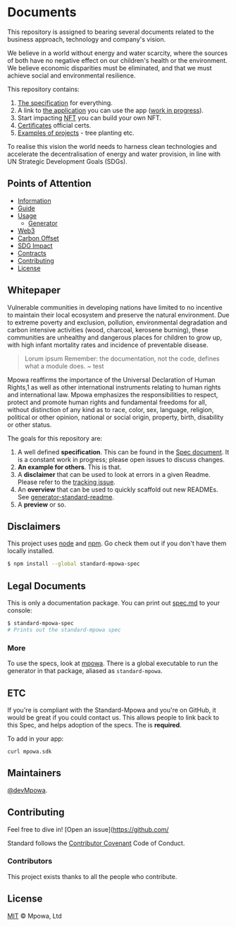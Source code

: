 # Documents

This repository is assigned to bearing several documents related to the business approach, technology and company's vision. 

We believe in a world without energy and water scarcity, where the sources of both have no negative effect on our children's health or the environment.  We believe economic disparities must be eliminated, and that we must achieve social and environmental resilience.

This repository contains:

1. [The specification](spec.md) for everything.
2. A link to [the application](https://mpowa.io) you can use the app ([work in progress](https://mpowa.io)).
3. Start impacting [NFT](https://mpoiwa.io) you can build your own NFT.
4. [Certificates](#certs) official certs.
5. [Examples of projects](example-projects/) - tree planting etc.


To realise this vision the world needs to harness clean technologies and accelerate the decentralisation of energy and water provision, in line with UN Strategic Development Goals (SDGs). 


## Points of Attention

- [Information](#information)
- [Guide](#guide)
- [Usage](#usage)
	- [Generator](#generator)
- [Web3](#web3)
- [Carbon Offset](#carbon-offset)
- [SDG Impact](#sdg-impact)
- [Contracts](#contracts)
- [Contributing](#contributing)
- [License](#license)

## Whitepaper

Vulnerable communities in developing nations have limited to no incentive to maintain their local ecosystem and preserve the natural environment. Due to extreme poverty and exclusion, pollution, environmental degradation and carbon intensive activities (wood, charcoal, kerosene burning), these communities are unhealthy and dangerous places for children to grow up, with high infant mortality rates and incidence of preventable disease.

> Lorum ipsum
> Remember: the documentation, not the code, defines what a module does.
~ test

Mpowa reaffirms the importance of the Universal Declaration of Human Rights,1 as well as other international instruments relating to human rights and international law. Mpowa emphasizes the responsibilities to respect, protect and promote human rights and fundamental freedoms for all, without distinction of any kind as to race, color, sex, language, religion, political or other opinion, national or social origin, property, birth, disability or other status.

The goals for this repository are:

1. A well defined **specification**. This can be found in the [Spec document](spec.md). It is a constant work in progress; please open issues to discuss changes.
2. **An example for others**. This is that.
3. A **disclaimer** that can be used to look at errors in a given Readme. Please refer to the [tracking issue](https://github.com/RichardLitt/standard-readme/issues/5).
4. An **overview** that can be used to quickly scaffold out new READMEs. See [generator-standard-readme](https://github.com/RichardLitt/generator-standard-readme).
5. A **preview** or so.

## Disclaimers

This project uses [node](http://nodejs.org) and [npm](https://npmjs.com). Go check them out if you don't have them locally installed.

```sh
$ npm install --global standard-mpowa-spec
```

## Legal Documents

This is only a documentation package. You can print out [spec.md](spec.md) to your console:

```sh
$ standard-mpowa-spec
# Prints out the standard-mpowa spec
```

### More

To use the specs, look at [mpowa](https://mpowa.io). There is a global executable to run the generator in that package, aliased as `standard-mpowa`.

## ETC

If you're is compliant with the Standard-Mpowa and you're on GitHub, it would be great if you could contact us. This allows people to link back to this Spec, and helps adoption of the specs. The is **required**.


To add in your app:

```
curl mpowa.sdk
```


## Maintainers

[@devMpowa](https://github.com/devMpowa).

## Contributing

Feel free to dive in! [Open an issue](https://github.com/

Standard follows the [Contributor Covenant](http://contributor-covenant.org/version/1/3/0/) Code of Conduct.

### Contributors

This project exists thanks to all the people who contribute. 


## License

[MIT](LICENSE) © Mpowa, Ltd

